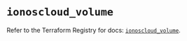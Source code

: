 # `ionoscloud_volume`

Refer to the Terraform Registry for docs: [`ionoscloud_volume`](https://registry.terraform.io/providers/ionos-cloud/ionoscloud/6.4.19/docs/resources/volume).
